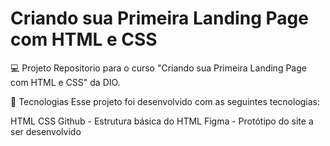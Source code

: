 # Criando sua Primeira Landing Page com HTML e CSS

💻 Projeto
Repositorio para o curso "Criando sua Primeira Landing Page com HTML e CSS" da DIO.

🚀 Tecnologias
Esse projeto foi desenvolvido com as seguintes tecnologias:

HTML
CSS
Github - Estrutura básica do HTML
Figma - Protótipo do site a ser desenvolvido
